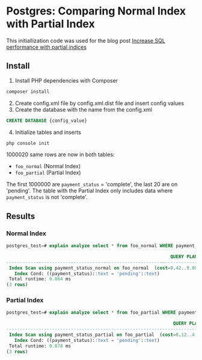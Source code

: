 # Postgres: Comparing Normal Index with Partial Index #

This initiallization code was used for the blog post [Increase SQL performance with partial indices](https://php.budgegeria.de/blog/increase-sql-performance-with-partial-indices)

## Install ##

1. Install PHP dependencies with Composer
```bash
composer install
```
2. Create config.xml file by config.xml.dist file and insert config values
3. Create the database with the name from the config.xml
```sql
CREATE DATABASE {config_value}
```
4. Initialize tables and inserts
```bash
php console init
```

1000020 same rows are now in both tables:

 * `foo_normal` (Normal Index)
 * `foo_partial` (Partial Index)

The first 1000000 are `payment_status` = 'complete', the last 20 are on 'pending'. The table with the Partial Index only
includes data where `payment_status` is not 'complete'.

## Results ##

### Normal Index ###
```sql
postgres_test=# explain analyze select * from foo_normal WHERE payment_status = 'pending';

                                                             QUERY PLAN                                                              
-------------------------------------------------------------------------------------------------------------------------------------
 Index Scan using payment_status_normal on foo_normal  (cost=0.42..9.00 rows=33 width=28) (actual time=0.030..0.039 rows=20 loops=1)
   Index Cond: ((payment_status)::text = 'pending'::text)
 Total runtime: 0.064 ms
(3 rows)
```

### Partial Index ###
```sql
postgres_test=# explain analyze select * from foo_partial WHERE payment_status = 'pending';

                                                              QUERY PLAN                                                              
--------------------------------------------------------------------------------------------------------------------------------------
 Index Scan using payment_status_partial on foo_partial  (cost=0.12..4.14 rows=1 width=29) (actual time=0.027..0.037 rows=20 loops=1)
   Index Cond: ((payment_status)::text = 'pending'::text)
 Total runtime: 0.078 ms
(3 rows)
```